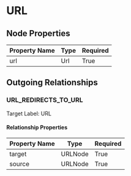 
# URL

## Node Properties

| Property Name | Type | Required |
| ------------- | ---- | -------- |
| url | Url | True |



## Outgoing Relationships

### URL_REDIRECTS_TO_URL

Target Label: URL

#### Relationship Properties

| Property Name | Type | Required |
| ------------- | ---- | -------- |
| target | URLNode | True |
| source | URLNode | True |





